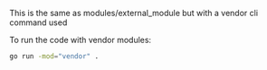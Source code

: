 This is the same as modules/external_module but with a vendor cli command used

To run the code with vendor modules:

```bash
go run -mod="vendor" .
```
